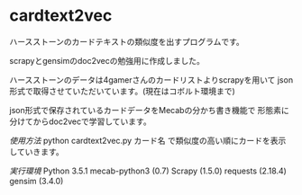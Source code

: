 # cardtext2vec
ハースストーンのカードテキストの類似度を出すプログラムです。

scrapyとgensimのdoc2vecの勉強用に作成しました。

ハースストーンのデータは4gamerさんのカードリストよりscrapyを用いて
json形式で取得させていただいています。(現在はコボルト環境まで)

json形式で保存されているカードデータをMecabの分かち書き機能で
形態素に分けてからdoc2vecで学習しています。

*使用方法*
python cardtext2vec.py カード名
で類似度の高い順にカードを表示していきます。

*実行環境*
Python 3.5.1
mecab-python3 (0.7)
Scrapy (1.5.0)
requests (2.18.4)
gensim (3.4.0)

